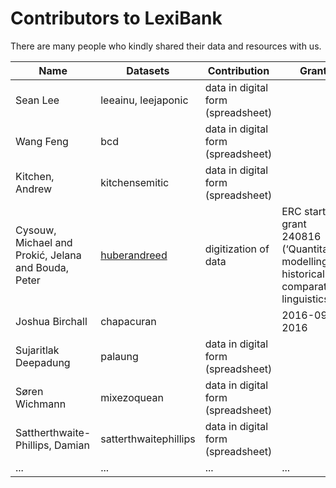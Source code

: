 # Contributors to LexiBank

There are many people who kindly shared their data and resources with us.

Name | Datasets | Contribution | Grant | Date | 
--- | --- | --- | --- | --- 
Sean Lee | leeainu, leejaponic | data in digital form (spreadsheet) | | 2015
Wang Feng | bcd | data in digital form (spreadsheet) | | 2013
Kitchen, Andrew | kitchensemitic | data in digital form (spreadsheet) | | 2015
Cysouw, Michael and Prokić, Jelana and Bouda, Peter | [huberandreed](datasets/huberandreed/README.md) | digitization of data | ERC starting grant 240816 (‘Quantitative modelling of historical-comparative linguistics’) | 2016
Joshua Birchall | chapacuran | | 2016-09-2016 
Sujaritlak Deepadung | palaung | data in digital form (spreadsheet) | | 2016-09-19 
Søren Wichmann | mixezoquean | data in digital form (spreadsheet) | | 2016-09-21
Sattherthwaite-Phillips, Damian | satterthwaitephillips | data in digital form (spreadsheet) | | 2015
... | ... | ... | ... | ...


